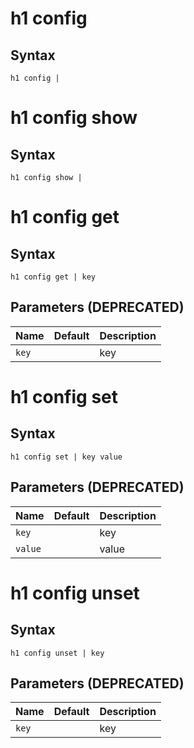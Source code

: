 # h1 config

## Syntax

```h1 config | ```

# h1 config show

## Syntax

```h1 config show | ```

# h1 config get

## Syntax

```h1 config get | key```

## Parameters (DEPRECATED)

| Name | Default | Description | 
| ---- | ------- | ----------- |
| ```key``` |  | key |

# h1 config set

## Syntax

```h1 config set | key value```

## Parameters (DEPRECATED)

| Name | Default | Description | 
| ---- | ------- | ----------- |
| ```key``` |  | key |
| ```value``` |  | value |

# h1 config unset

## Syntax

```h1 config unset | key```

## Parameters (DEPRECATED)

| Name | Default | Description | 
| ---- | ------- | ----------- |
| ```key``` |  | key |

